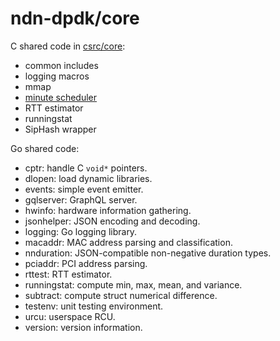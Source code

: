 # ndn-dpdk/core

C shared code in [csrc/core](../csrc/core/):

* common includes
* logging macros
* mmap
* [minute scheduler](mintmr.md)
* RTT estimator
* runningstat
* SipHash wrapper

Go shared code:

* cptr: handle C `void*` pointers.
* dlopen: load dynamic libraries.
* events: simple event emitter.
* gqlserver: GraphQL server.
* hwinfo: hardware information gathering.
* jsonhelper: JSON encoding and decoding.
* logging: Go logging library.
* macaddr: MAC address parsing and classification.
* nnduration: JSON-compatible non-negative duration types.
* pciaddr: PCI address parsing.
* rttest: RTT estimator.
* runningstat: compute min, max, mean, and variance.
* subtract: compute struct numerical difference.
* testenv: unit testing environment.
* urcu: userspace RCU.
* version: version information.
